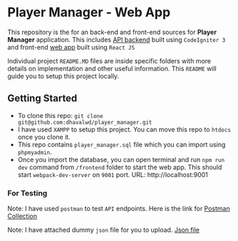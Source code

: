 # Player Manager - Web App

This repository is the for an back-end and front-end sources for **Player Manager** application. This includes [API backend](/backend) built using `CodeIgniter 3` and front-end [web app](/frontend) built using `React JS`

Individual project `README.MD` files are inside specific folders with more details on implementation and other useful information. This `README` will guide you to setup this project locally.

## Getting Started

- To clone this repo: `git clone git@github.com:dhavalwd/player_manager.git`
- I have used `XAMPP` to setup this project. You can move this repo to `htdocs` once you clone it.
- This repo contains `player_manager.sql` file which you can import using `phpmyadmin`.
- Once you import the database, you can open terminal and run `npm run dev` command from `/frontend` folder to start the web app. This should start `webpack-dev-server` on `9001` port. URL: http://localhost:9001

### For Testing

Note: I have used `postman` to test `API` endpoints. Here is the link for [Postman Collection](https://www.getpostman.com/collections/9904727377b2f6f79b5b)

Note: I have attached dummy `json` file for you to upload. [Json file](/players.json)

